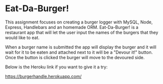 # Eat-Da-Burger!

This assignment focuses on creating a burger logger with MySQL, Node, Express, Handlebars and an homemade ORM. Eat-Da-Burger! is a restaurant app that will let the user input the names of the burgers that they would like to eat. 

When a burger name is submitted the app will display the burger and it will wait for it to be eaten and attached next to it will be a "Devour it!" button. Once the button is clicked the burger will move to the devoured side.

Below is the Heroku link if you want to give it a try:

https://burgerhandle.herokuapp.com/
